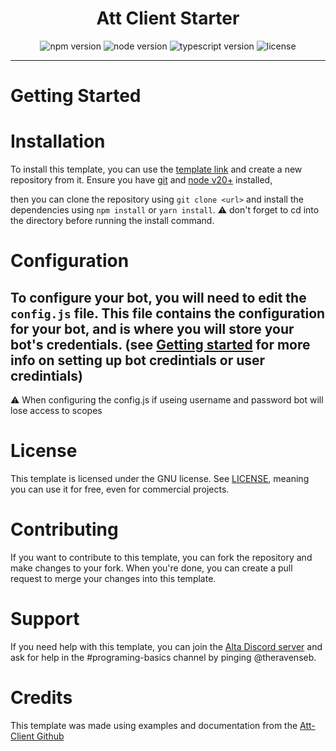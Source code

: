 <h1 align="center">Att Client Starter</h1>

<p align="center">
  <img alt="npm version" src="https://img.shields.io/npm/v/att-client?style=for-the-badge" />
  <img alt="node version" src="https://img.shields.io/badge/Node_version-%3E%3D18.2.0_%3C19-green">
  <img alt="typescript version" src="https://img.shields.io/npm/dependency-version/att-client/dev/typescript?style=for-the-badge">
  <img alt="license" src="https://img.shields.io/badge/License-GNU-yellow" />
</p>

---


# Getting Started

# Installation

To install this template, you can use the [template link](https://github.com/new?template_name=Att-Client-Starter&template_owner=TheRavenSeb) and create a new repository from it.
Ensure you have [git](https://git-scm.com/book/en/v2/Getting-Started-Installing-Git) and [node v20+](https://nodejs.org/en/download) installed,

then you can clone the repository using `git clone <url>` and install the dependencies using `npm install` or `yarn install`.
:warning: don't forget to cd into the directory before running the install command.

# Configuration

To configure your bot, you will need to edit the `config.js` file. This file contains the configuration for your bot, and is where you will store your bot's credentials.
(see [Getting started](https://github.com/TheRavenSeb/Att-Client-Starter/blob/main/GettingStarted.md) for more info on setting up bot credintials or user credintials)
---

:warning: When configuring the config.js if useing username and password bot will lose access to scopes 








# License



This template is licensed under the GNU license. See [LICENSE](https://opensource.org/license/gpl-3-0/), meaning you can use it for free, even for commercial projects.



# Contributing

If you want to contribute to this template, you can fork the repository and make changes to your fork. When you're done, you can create a pull request to merge your changes into this template.

# Support

If you need help with this template, you can join the [Alta Discord server](https://discord.gg/GNpmEN2) and ask for help in the #programing-basics channel by pinging @theravenseb.

# Credits

This template was made using examples and documentation from the [Att-Client Github](https://github.com/mdingena/att-client/blob/main)
